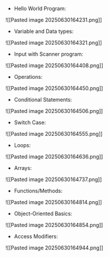- Hello World Program:

![[Pasted image 20250630164231.png]]

- Variable and Data types:

![[Pasted image 20250630164321.png]]

- Input with Scanner program:

![[Pasted image 20250630164408.png]]

- Operations:

![[Pasted image 20250630164450.png]]

- Conditional Statements:

![[Pasted image 20250630164506.png]]

- Switch Case:

![[Pasted image 20250630164555.png]]

- Loops:

![[Pasted image 20250630164636.png]]

- Arrays:

![[Pasted image 20250630164737.png]]

- Functions/Methods:

![[Pasted image 20250630164814.png]]

- Object-Oriented Basics:

![[Pasted image 20250630164854.png]]

- Access Modifiers: 

![[Pasted image 20250630164944.png]]

